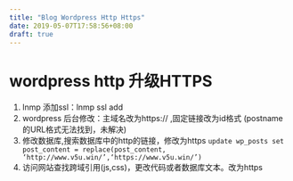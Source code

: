 ```yaml
---
title: "Blog Wordpress Http Https"
date: 2019-05-07T17:58:56+08:00
draft: true
---
```


# wordpress http 升级HTTPS

1. lnmp 添加ssl：lnmp ssl add
2. wordpress 后台修改：主域名改为https:// ,固定链接改为id格式 (postname的URL格式无法找到，未解决)
3. 修改数据库,搜索数据库中的http的链接，修改为https
  `update wp_posts set post_content = replace(post_content, ‘http://www.v5u.win/’,‘https://www.v5u.win/’)`
4. 访问网站查找跨域引用(js,css)，更改代码或者数据库文本。改为https
